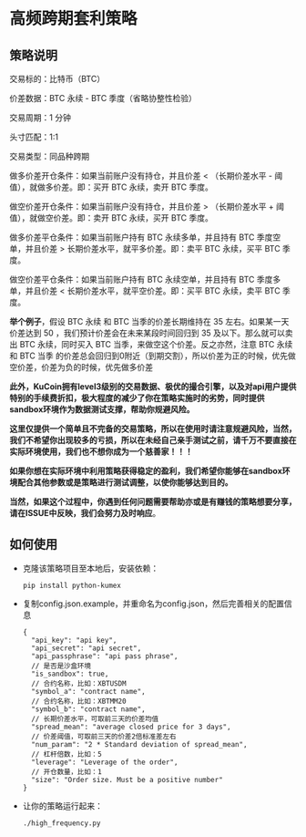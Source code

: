 # 高频跨期套利策略

## 策略说明

交易标的：比特币（BTC）

价差数据：BTC 永续 - BTC 季度（省略协整性检验）

交易周期：1 分钟

头寸匹配：1:1

交易类型：同品种跨期

做多价差开仓条件：如果当前账户没有持仓，并且价差 < （长期价差水平 - 阈值），就做多价差。即：买开 BTC 永续，卖开 BTC 季度。

做空价差开仓条件：如果当前账户没有持仓，并且价差 > （长期价差水平 + 阈值），就做空价差。即：卖开 BTC 永续，买开 BTC 季度。

做多价差平仓条件：如果当前账户持有 BTC 永续多单，并且持有 BTC 季度空单，并且价差 > 长期价差水平，就平多价差。即：卖平 BTC 永续，买平 BTC 季度。

做空价差平仓条件：如果当前账户持有 BTC 永续空单，并且持有 BTC 季度多单，并且价差 < 长期价差水平，就平空价差。即：买平 BTC 永续，卖平 BTC 季度。

**举个例子**，假设 BTC 永续 和 BTC 当季的价差长期维持在 35 左右。如果某一天价差达到 50 ，我们预计价差会在未来某段时间回归到 35 及以下。那么就可以卖出 BTC 永续，同时买入 BTC 当季，来做空这个价差。反之亦然，注意 BTC 永续 和 BTC 当季 的价差总会回归到0附近（到期交割），所以价差为正的时候，优先做空价差，价差为负的时候，优先做多价差  

**此外，KuCoin拥有level3级别的交易数据、极优的撮合引擎，以及对api用户提供特别的手续费折扣，极大程度的减少了你在策略实施时的劣势，同时提供sandbox环境作为数据测试支撑，帮助你规避风险。** 

**这里仅提供一个简单且不完备的交易策略，所以在使用时请注意规避风险，当然，我们不希望你出现较多的亏损，所以在未经自己亲手测试之前，请千万不要直接在实际环境使用，我们也不想你成为一个慈善家！！！**

**如果你想在实际环境中利用策略获得稳定的盈利，我们希望你能够在sandbox环境配合其他参数或是策略进行测试调整，以使你能够达到目的。**

**当然，如果这个过程中，你遇到任何问题需要帮助亦或是有赚钱的策略想要分享，请在ISSUE中反映，我们会努力及时响应**。

## 如何使用

* 克隆该策略项目至本地后，安装依赖：
  ```shell script
  pip install python-kumex
  ```

* 复制config.json.example，并重命名为config.json，然后完善相关的配置信息

  ```
  {  
    "api_key": "api key",
    "api_secret": "api secret",
    "api_passphrase": "api pass phrase",
    // 是否是沙盒环境
    "is_sandbox": true,
    // 合约名称，比如：XBTUSDM
    "symbol_a": "contract name",
    // 合约名称，比如：XBTMM20
    "symbol_b": "contract name",
    // 长期价差水平，可取前三天的价差均值  
    "spread_mean": "average closed price for 3 days",
    // 价差阈值，可取前三天的价差2倍标准差左右
    "num_param": "2 * Standard deviation of spread_mean",
    // 杠杆倍数，比如：5
    "leverage": "Leverage of the order",
    // 开仓数量，比如：1
    "size": "Order size. Must be a positive number"
  }
  ```
  
  
  
* 让你的策略运行起来：

  ```shell
  ./high_frequency.py
  ```

  